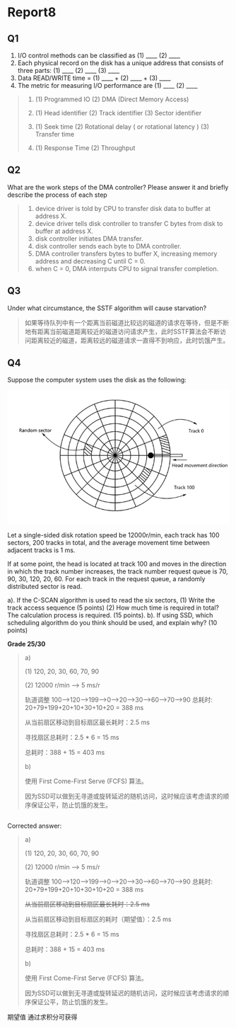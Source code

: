 # Report8



## Q1

1.  I/O control methods can be classified as (1) \_\_\_\_  (2) \_\_\_\_
2.  Each physical record on the disk has a unique address that consists of three parts: (1) \_\_\_\_  (2) \_\_\_\_  (3) \_\_\_\_
3.  Data READ/WRITE time = (1) \_\_\_\_  +  (2) \_\_\_\_  +  (3) \_\_\_\_
4.  The metric for measuring I/O performance are (1) \_\_\_\_  (2) \_\_\_\_

>   1.  (1)  Programmed IO (2) DMA (Direct Memory Access)
>
>   2.  (1) Head identifier (2) Track identifier (3) Sector identifier
>
>   3.  (1)  Seek time (2)  Rotational delay ( or rotational latency ) (3)  Transfer time
>
>   4.  (1)  Response Time  (2) Throughput



## Q2

What are the work steps of the DMA controller? Please answer it and briefly describe the process of each step

>   1.  device driver is told by CPU to transfer disk data to buffer at address X.
>   2.  device driver tells disk controller to transfer C bytes from disk to buffer at address X.
>   3.  disk controller initiates DMA transfer.
>   4.  disk controller sends each byte to DMA controller.
>   5.  DMA controller transfers bytes to buffer X, increasing memory address and decreasing C until C = 0.
>   6.  when C = 0, DMA interrputs CPU to signal transfer completion.



## Q3

 Under what circumstance, the SSTF algorithm will cause starvation?

>   如果等待队列中有一个距离当前磁道比较远的磁道的请求在等待，但是不断地有距离当前磁道距离较近的磁道访问请求产生，此时SSTF算法会不断访问距离较近的磁道，距离较远的磁道请求一直得不到响应，此时饥饿产生。



## Q4

Suppose the computer system uses the disk as the following:

![disk2.png](./disk2.png)



Let a single-sided disk rotation speed be 12000r/min, each track has 100 sectors, 200 tracks in total, and the average movement time between adjacent tracks is 1 ms.

If at some point, the head is located at track 100 and moves in the direction in which the track number increases, the track number request queue is 70, 90, 30, 120, 20, 60. For each track in the request queue, a randomly distributed sector is read.

a).  If the C-SCAN algorithm is used to read the six sectors,
    (1)   Write the track access sequence (5 points)
    (2)   How much time is required in total? The calculation process is required. (15 points).
b).  If using SSD, which scheduling algorithm do you think should be used, and explain   why? (10 points)



**Grade  25/30**

>   a)
>
>   (1) 120, 20, 30, 60, 70, 90
>
>   (2)  12000 r/min --> 5 ms/r
>
>   轨道调整 100-->120-->199-->0-->20-->30-->60-->70-->90 总耗时: 20+79+199+20+10+30+10+20 = 388 ms
>
>   从当前扇区移动到目标扇区最长耗时：2.5 ms
>
>   寻找扇区总耗时：2.5 * 6 = 15 ms
>
>   总耗时：388 + 15 = 403 ms
>
>   
>
>   b)
>
>   使用 First Come-First Serve (FCFS) 算法。
>
>   因为SSD可以做到无寻道或旋转延迟的随机访问，这时候应该考虑请求的顺序保证公平，防止饥饿的发生。

## 

Corrected answer:

>   a)
>
>   (1) 120, 20, 30, 60, 70, 90
>
>   (2)  12000 r/min --> 5 ms/r
>
>   轨道调整 100-->120-->199-->0-->20-->30-->60-->70-->90 总耗时: 20+79+199+20+10+30+10+20 = 388 ms
>
>   ~~从当前扇区移动到目标扇区最长耗时：2.5 ms~~
>
>   从当前扇区移动到目标扇区的耗时（期望值）：2.5 ms
>
>   寻找扇区总耗时：2.5 * 6 = 15 ms
>
>   总耗时：388 + 15 = 403 ms
>
>   
>
>   b)
>
>   使用 First Come-First Serve (FCFS) 算法。
>
>   因为SSD可以做到无寻道或旋转延迟的随机访问，这时候应该考虑请求的顺序保证公平，防止饥饿的发生。



期望值 通过求积分可获得